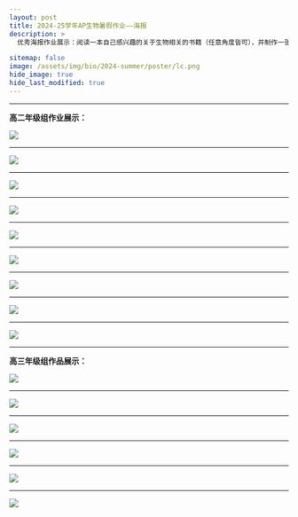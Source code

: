 ```yaml
---
layout: post
title: 2024-25学年AP生物暑假作业——海报
description: >
  优秀海报作业展示：阅读一本自己感兴趣的关于生物相关的书籍（任意角度皆可），并制作一张此书的推荐海报。

sitemap: false
image: /assets/img/bio/2024-summer/poster/lc.png
hide_image: true
hide_last_modified: true
---
```


---

**高二年级组作业展示：**

![](../../assets/img/bio/2024-summer/poster/ayh.png)

---

![](../../assets/img/bio/2024-summer/poster/dyx.png)

---

![](../../assets/img/bio/2024-summer/poster/fyx.png)

---

![](../../assets/img/bio/2024-summer/poster/lsy.png)

---

![](../../assets/img/bio/2024-summer/poster/sym.png)

---

![](../../assets/img/bio/2024-summer/poster/ycj.png)

---

![](../../assets/img/bio/2024-summer/poster/ycy.png)

---

![](../../assets/img/bio/2024-summer/poster/zrc.png)

---

![](../../assets/img/bio/2024-summer/poster/zzx.png)

---

**高三年级组作品展示：**

![](../../assets/img/bio/2024-summer/poster/cyf.png)

---

![](../../assets/img/bio/2024-summer/poster/drh.png)

---

![](../../assets/img/bio/2024-summer/poster/lc.png)

---

![](../../assets/img/bio/2024-summer/poster/myh.png)

---

![](../../assets/img/bio/2024-summer/poster/qwy.jpg)

---

![](../../assets/img/bio/2024-summer/poster/zzh.png)
